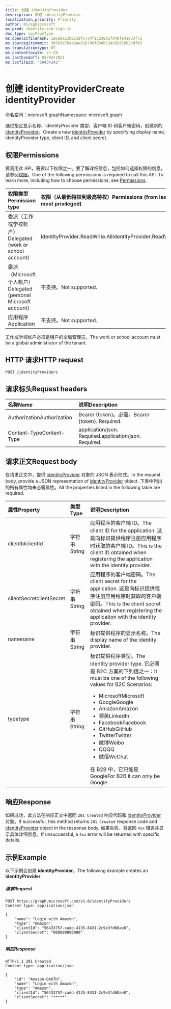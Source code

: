 ```yaml
---
title: 创建 identityProvider
description: 新建 identityProvider
localization_priority: Priority
author: Nickgmicrosoft
ms.prod: identity-and-sign-in
doc_type: apiPageType
ms.openlocfilehash: 1e5e0a13b0518fc734f1c2d8d1fd40fa41833f71
ms.sourcegitcommit: 3b583d7baa9ae81b796fd30bc24c65d26b2cdf43
ms.translationtype: HT
ms.contentlocale: zh-CN
ms.lasthandoff: 03/04/2021
ms.locfileid: "50434242"
---
```

# <a name="create-identityprovider"></a><span data-ttu-id="8cca4-103">创建 identityProvider</span><span class="sxs-lookup"><span data-stu-id="8cca4-103">Create identityProvider</span></span>

<span data-ttu-id="8cca4-104">命名空间：microsoft.graph</span><span class="sxs-lookup"><span data-stu-id="8cca4-104">Namespace: microsoft.graph</span></span>

<span data-ttu-id="8cca4-105">通过指定显示名称、identityProvider 类型、客户端 ID 和客户端密码，创建新的 [identityProvider](../resources/identityprovider.md)。</span><span class="sxs-lookup"><span data-stu-id="8cca4-105">Create a new [identityProvider](../resources/identityprovider.md) by specifying display name, identityProvider type, client ID, and client secret.</span></span>

## <a name="permissions"></a><span data-ttu-id="8cca4-106">权限</span><span class="sxs-lookup"><span data-stu-id="8cca4-106">Permissions</span></span>

<span data-ttu-id="8cca4-p101">要调用此 API，需要以下权限之一。要了解详细信息，包括如何选择权限的信息，请参阅[权限](/graph/permissions-reference)。</span><span class="sxs-lookup"><span data-stu-id="8cca4-p101">One of the following permissions is required to call this API. To learn more, including how to choose permissions, see [Permissions](/graph/permissions-reference).</span></span>

|<span data-ttu-id="8cca4-109">权限类型</span><span class="sxs-lookup"><span data-stu-id="8cca4-109">Permission type</span></span>      | <span data-ttu-id="8cca4-110">权限（从最低特权到最高特权）</span><span class="sxs-lookup"><span data-stu-id="8cca4-110">Permissions (from least to most privileged)</span></span>              |
|:--------------------|:---------------------------------------------------------|
|<span data-ttu-id="8cca4-111">委派（工作或学校帐户）</span><span class="sxs-lookup"><span data-stu-id="8cca4-111">Delegated (work or school account)</span></span>|<span data-ttu-id="8cca4-112">IdentityProvider.ReadWrite.All</span><span class="sxs-lookup"><span data-stu-id="8cca4-112">IdentityProvider.ReadWrite.All</span></span>|
|<span data-ttu-id="8cca4-113">委派（Microsoft 个人帐户）</span><span class="sxs-lookup"><span data-stu-id="8cca4-113">Delegated (personal Microsoft account)</span></span>| <span data-ttu-id="8cca4-114">不支持。</span><span class="sxs-lookup"><span data-stu-id="8cca4-114">Not supported.</span></span>|
|<span data-ttu-id="8cca4-115">应用程序</span><span class="sxs-lookup"><span data-stu-id="8cca4-115">Application</span></span>|<span data-ttu-id="8cca4-116">不支持。</span><span class="sxs-lookup"><span data-stu-id="8cca4-116">Not supported.</span></span>|

<span data-ttu-id="8cca4-117">工作或学校帐户必须是租户的全局管理员。</span><span class="sxs-lookup"><span data-stu-id="8cca4-117">The work or school account must be a global administrator of the tenant.</span></span>

## <a name="http-request"></a><span data-ttu-id="8cca4-118">HTTP 请求</span><span class="sxs-lookup"><span data-stu-id="8cca4-118">HTTP request</span></span>

<!-- { "blockType": "ignored" } -->
```http
POST /identityProviders
```

## <a name="request-headers"></a><span data-ttu-id="8cca4-119">请求标头</span><span class="sxs-lookup"><span data-stu-id="8cca4-119">Request headers</span></span>

|<span data-ttu-id="8cca4-120">名称</span><span class="sxs-lookup"><span data-stu-id="8cca4-120">Name</span></span>|<span data-ttu-id="8cca4-121">说明</span><span class="sxs-lookup"><span data-stu-id="8cca4-121">Description</span></span>|
|:---------------|:----------|
|<span data-ttu-id="8cca4-122">Authorization</span><span class="sxs-lookup"><span data-stu-id="8cca4-122">Authorization</span></span>|<span data-ttu-id="8cca4-p102">Bearer {token}。必需。</span><span class="sxs-lookup"><span data-stu-id="8cca4-p102">Bearer {token}. Required.</span></span>|
|<span data-ttu-id="8cca4-125">Content-Type</span><span class="sxs-lookup"><span data-stu-id="8cca4-125">Content-Type</span></span>|<span data-ttu-id="8cca4-p103">application/json. Required.</span><span class="sxs-lookup"><span data-stu-id="8cca4-p103">application/json. Required.</span></span>|

## <a name="request-body"></a><span data-ttu-id="8cca4-128">请求正文</span><span class="sxs-lookup"><span data-stu-id="8cca4-128">Request body</span></span>

<span data-ttu-id="8cca4-129">在请求正文中，提供 [identityProvider](../resources/identityprovider.md) 对象的 JSON 表示形式。</span><span class="sxs-lookup"><span data-stu-id="8cca4-129">In the request body, provide a JSON representation of [identityProvider](../resources/identityprovider.md) object.</span></span> <span data-ttu-id="8cca4-130">下表中列出的所有属性均未必需属性。</span><span class="sxs-lookup"><span data-stu-id="8cca4-130">All the properties listed in the following table are required.</span></span>

|<span data-ttu-id="8cca4-131">属性</span><span class="sxs-lookup"><span data-stu-id="8cca4-131">Property</span></span>|<span data-ttu-id="8cca4-132">类型</span><span class="sxs-lookup"><span data-stu-id="8cca4-132">Type</span></span>|<span data-ttu-id="8cca4-133">说明</span><span class="sxs-lookup"><span data-stu-id="8cca4-133">Description</span></span>|
|:---------------|:--------|:----------|
|<span data-ttu-id="8cca4-134">clientId</span><span class="sxs-lookup"><span data-stu-id="8cca4-134">clientId</span></span>|<span data-ttu-id="8cca4-135">字符串</span><span class="sxs-lookup"><span data-stu-id="8cca4-135">String</span></span>|<span data-ttu-id="8cca4-136">应用程序的客户端 ID。</span><span class="sxs-lookup"><span data-stu-id="8cca4-136">The client ID for the application.</span></span> <span data-ttu-id="8cca4-137">这是向标识提供程序注册应用程序时获取的客户端 ID。</span><span class="sxs-lookup"><span data-stu-id="8cca4-137">This is the client ID obtained when registering the application with the identity provider.</span></span>|
|<span data-ttu-id="8cca4-138">clientSecret</span><span class="sxs-lookup"><span data-stu-id="8cca4-138">clientSecret</span></span>|<span data-ttu-id="8cca4-139">字符串</span><span class="sxs-lookup"><span data-stu-id="8cca4-139">String</span></span>|<span data-ttu-id="8cca4-140">应用程序的客户端密码。</span><span class="sxs-lookup"><span data-stu-id="8cca4-140">The client secret for the application.</span></span> <span data-ttu-id="8cca4-141">这是向标识提供程序注册应用程序时获取的客户端密码。</span><span class="sxs-lookup"><span data-stu-id="8cca4-141">This is the client secret obtained when registering the application with the identity provider.</span></span>|
|<span data-ttu-id="8cca4-142">name</span><span class="sxs-lookup"><span data-stu-id="8cca4-142">name</span></span>|<span data-ttu-id="8cca4-143">字符串</span><span class="sxs-lookup"><span data-stu-id="8cca4-143">String</span></span>|<span data-ttu-id="8cca4-144">标识提供程序的显示名称。</span><span class="sxs-lookup"><span data-stu-id="8cca4-144">The display name of the identity provider.</span></span>|
|<span data-ttu-id="8cca4-145">type</span><span class="sxs-lookup"><span data-stu-id="8cca4-145">type</span></span>|<span data-ttu-id="8cca4-146">字符串</span><span class="sxs-lookup"><span data-stu-id="8cca4-146">String</span></span>|<span data-ttu-id="8cca4-147">标识提供程序类型。</span><span class="sxs-lookup"><span data-stu-id="8cca4-147">The identity provider type.</span></span> <span data-ttu-id="8cca4-148">它必须是 B2C 方案的下列值之一：</span><span class="sxs-lookup"><span data-stu-id="8cca4-148">It must be one of the following values for B2C Scenarios:</span></span> <ul><li/><span data-ttu-id="8cca4-149">Microsoft</span><span class="sxs-lookup"><span data-stu-id="8cca4-149">Microsoft</span></span><li/><span data-ttu-id="8cca4-150">Google</span><span class="sxs-lookup"><span data-stu-id="8cca4-150">Google</span></span><li/><span data-ttu-id="8cca4-151">Amazon</span><span class="sxs-lookup"><span data-stu-id="8cca4-151">Amazon</span></span><li/><span data-ttu-id="8cca4-152">领英</span><span class="sxs-lookup"><span data-stu-id="8cca4-152">LinkedIn</span></span><li/><span data-ttu-id="8cca4-153">Facebook</span><span class="sxs-lookup"><span data-stu-id="8cca4-153">Facebook</span></span><li/><span data-ttu-id="8cca4-154">GitHub</span><span class="sxs-lookup"><span data-stu-id="8cca4-154">GitHub</span></span><li/><span data-ttu-id="8cca4-155">Twitter</span><span class="sxs-lookup"><span data-stu-id="8cca4-155">Twitter</span></span><li/><span data-ttu-id="8cca4-156">微博</span><span class="sxs-lookup"><span data-stu-id="8cca4-156">Weibo</span></span><li/><span data-ttu-id="8cca4-157">QQ</span><span class="sxs-lookup"><span data-stu-id="8cca4-157">QQ</span></span><li/><span data-ttu-id="8cca4-158">微信</span><span class="sxs-lookup"><span data-stu-id="8cca4-158">WeChat</span></span></ul><span data-ttu-id="8cca4-159">在 B2B 中，它只能是 Google</span><span class="sxs-lookup"><span data-stu-id="8cca4-159">For B2B it can only be Google</span></span>|

## <a name="response"></a><span data-ttu-id="8cca4-160">响应</span><span class="sxs-lookup"><span data-stu-id="8cca4-160">Response</span></span>

<span data-ttu-id="8cca4-161">如果成功，此方法在响应正文中返回 `201 Created` 响应代码和 [identityProvider](../resources/identityprovider.md) 对象。</span><span class="sxs-lookup"><span data-stu-id="8cca4-161">If successful, this method returns `201 Created` response code and [identityProvider](../resources/identityprovider.md) object in the response body.</span></span> <span data-ttu-id="8cca4-162">如果失败，将返回 `4xx` 错误并显示具体详细信息。</span><span class="sxs-lookup"><span data-stu-id="8cca4-162">If unsuccessful, a `4xx` error will be returned with specific details.</span></span>

## <a name="example"></a><span data-ttu-id="8cca4-163">示例</span><span class="sxs-lookup"><span data-stu-id="8cca4-163">Example</span></span>

<span data-ttu-id="8cca4-164">以下示例会创建 **identityProvider**。</span><span class="sxs-lookup"><span data-stu-id="8cca4-164">The following example creates an **identityProvider**.</span></span>

##### <a name="request"></a><span data-ttu-id="8cca4-165">请求</span><span class="sxs-lookup"><span data-stu-id="8cca4-165">Request</span></span>

<!-- { "blockType": "ignored" } -->
```http
POST https://graph.microsoft.com/v1.0/identityProviders
Content-type: application/json

{
    "name": "Login with Amazon",
    "type": "Amazon",
    "clientId": "56433757-cadd-4135-8431-2c9e3fd68ae8",
    "clientSecret": "000000000000"
}
```

##### <a name="response"></a><span data-ttu-id="8cca4-166">响应</span><span class="sxs-lookup"><span data-stu-id="8cca4-166">Response</span></span>

<!-- { "blockType": "ignored" } -->
```http
HTTP/1.1 201 Created
Content-type: application/json

{
    "id": "Amazon-OAUTH",
    "name": "Login with Amazon",
    "type": "Amazon",
    "clientId": "56433757-cadd-4135-8431-2c9e3fd68ae8",
    "clientSecret": "*****"
}
```
<!-- uuid: 8fcb5dbc-d5aa-4681-8e31-b001d5168d79
2015-10-25 14:57:30 UTC -->
<!-- {
  "type": "#page.annotation",
  "description": "Create identityProvider",
  "keywords": "",
  "section": "documentation",
  "tocPath": ""
}-->



